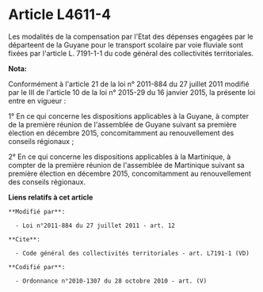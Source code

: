# Article L4611-4

Les modalités de la compensation par l'Etat des dépenses engagées par le départeent de la Guyane pour le transport scolaire
par voie fluviale sont fixées par l'article L. 7191-1-1 du code général des collectivités territoriales.

**Nota:**

Conformément à l'article 21 de la loi n° 2011-884 du 27 juillet 2011 modifié par le III de l'article 10 de la loi n° 2015-29
du 16 janvier 2015, la présente loi entre en vigueur : 

1° En ce qui concerne les dispositions applicables à la Guyane, à compter de la première réunion de l'assemblée de Guyane
suivant sa première élection en décembre 2015, concomitamment au renouvellement des     conseils régionaux ; 

2° En ce qui concerne les dispositions applicables à la Martinique, à compter de la première réunion de l'assemblée de
Martinique suivant sa première élection en décembre 2015, concomitamment au renouvellement des     conseils régionaux.

**Liens relatifs à cet article**

	**Modifié par**:

	  - Loi n°2011-884 du 27 juillet 2011 - art. 12

	**Cite**:

	  - Code général des collectivités territoriales - art. L7191-1 (VD)

	**Codifié par**:

	  - Ordonnance n°2010-1307 du 28 octobre 2010 - art. (V)
